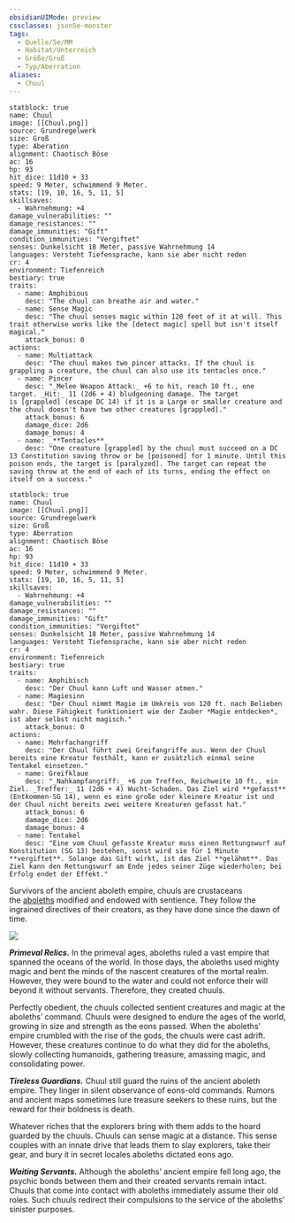 ```yaml
---
obsidianUIMode: preview
cssclasses: json5e-monster
tags:
  - Quelle/5e/MM
  - Habitat/Unterreich
  - Größe/Groß
  - Typ/Aberration
aliases:
  - Chuul
---
```

```statblock
statblock: true
name: Chuul
image: [[Chuul.png]]
source: Grundregelwerk
size: Groß
type: Aberation
alignment: Chaotisch Böse
ac: 16
hp: 93
hit_dice: 11d10 + 33
speed: 9 Meter, schwimmend 9 Meter.
stats: [19, 10, 16, 5, 11, 5]
skillsaves:
  - Wahrnehmung: +4
damage_vulnerabilities: ""
damage_resistances: ""
damage_immunities: "Gift"
condition_immunities: "Vergiftet"
senses: Dunkelsicht 18 Meter, passive Wahrnehmung 14
languages: Versteht Tiefensprache, kann sie aber nicht reden
cr: 4
environment: Tiefenreich
bestiary: true
traits:
  - name: Amphibious
    desc: "The chuul can breathe air and water."
  - name: Sense Magic
    desc: "The chuul senses magic within 120 feet of it at will. This trait otherwise works like the [detect magic] spell but isn't itself magical."
    attack_bonus: 0
actions:
  - name: Multiattack
    desc: "The chuul makes two pincer attacks. If the chuul is grappling a creature, the chuul can also use its tentacles once."
  - name: Pincer
    desc: "_Melee Weapon Attack:_ +6 to hit, reach 10 ft., one target. _Hit:_ 11 (2d6 + 4) bludgeoning damage. The target is [grappled] (escape DC 14) if it is a Large or smaller creature and the chuul doesn't have two other creatures [grappled]."
    attack_bonus: 6
    damage_dice: 2d6
    damage_bonus: 4
  - name: _**Tentacles**_
    desc: "One creature [grappled] by the chuul must succeed on a DC 13 Constitution saving throw or be [poisoned] for 1 minute. Until this poison ends, the target is [paralyzed]. The target can repeat the saving throw at the end of each of its turns, ending the effect on itself on a success."
```

```statblock
statblock: true
name: Chuul
image: [[Chuul.png]]
source: Grundregelwerk
size: Groß
type: Aberration
alignment: Chaotisch Böse
ac: 16
hp: 93
hit_dice: 11d10 + 33
speed: 9 Meter, schwimmend 9 Meter.
stats: [19, 10, 16, 5, 11, 5]
skillsaves:
  - Wahrnehmung: +4
damage_vulnerabilities: ""
damage_resistances: ""
damage_immunities: "Gift"
condition_immunities: "Vergiftet"
senses: Dunkelsicht 18 Meter, passive Wahrnehmung 14
languages: Versteht Tiefensprache, kann sie aber nicht reden
cr: 4
environment: Tiefenreich
bestiary: true
traits:
  - name: Amphibisch
    desc: "Der Chuul kann Luft und Wasser atmen."
  - name: Magiesinn
    desc: "Der Chuul nimmt Magie im Umkreis von 120 ft. nach Belieben wahr. Diese Fähigkeit funktioniert wie der Zauber *Magie entdecken*, ist aber selbst nicht magisch."
    attack_bonus: 0
actions:
  - name: Mehrfachangriff
    desc: "Der Chuul führt zwei Greifangriffe aus. Wenn der Chuul bereits eine Kreatur festhält, kann er zusätzlich einmal seine Tentakel einsetzen."
  - name: Greifklaue
    desc: "_Nahkampfangriff:_ +6 zum Treffen, Reichweite 10 ft., ein Ziel. _Treffer:_ 11 (2d6 + 4) Wucht-Schaden. Das Ziel wird **gefasst** (Entkommen‑SG 14), wenn es eine große oder kleinere Kreatur ist und der Chuul nicht bereits zwei weitere Kreaturen gefasst hat."
    attack_bonus: 6
    damage_dice: 2d6
    damage_bonus: 4
  - name: Tentakel
    desc: "Eine vom Chuul gefasste Kreatur muss einen Rettungswurf auf Konstitution (SG 13) bestehen, sonst wird sie für 1 Minute **vergiftet**. Solange das Gift wirkt, ist das Ziel **gelähmt**. Das Ziel kann den Rettungswurf am Ende jedes seiner Züge wiederholen; bei Erfolg endet der Effekt."
```

Survivors of the ancient aboleth empire, chuuls are crustaceans the [aboleths](https://www.dndbeyond.com/monsters/16762-aboleth) modified and endowed with sentience. They follow the ingrained directives of their creators, as they have done since the dawn of time.

![](pictures/Chuul.webp#token)

_**Primeval Relics.**_ In the primeval ages, aboleths ruled a vast empire that spanned the oceans of the world. In those days, the aboleths used mighty magic and bent the minds of the nascent creatures of the mortal realm. However, they were bound to the water and could not enforce their will beyond it without servants. Therefore, they created chuuls.

Perfectly obedient, the chuuls collected sentient creatures and magic at the aboleths’ command. Chuuls were designed to endure the ages of the world, growing in size and strength as the eons passed. When the aboleths’ empire crumbled with the rise of the gods, the chuuls were cast adrift. However, these creatures continue to do what they did for the aboleths, slowly collecting humanoids, gathering treasure, amassing magic, and consolidating power.

_**Tireless Guardians.**_ Chuul still guard the ruins of the ancient aboleth empire. They linger in silent observance of eons-old commands. Rumors and ancient maps sometimes lure treasure seekers to these ruins, but the reward for their boldness is death.

Whatever riches that the explorers bring with them adds to the hoard guarded by the chuuls. Chuuls can sense magic at a distance. This sense couples with an innate drive that leads them to slay explorers, take their gear, and bury it in secret locales aboleths dictated eons ago.

_**Waiting Servants.**_ Although the aboleths’ ancient empire fell long ago, the psychic bonds between them and their created servants remain intact. Chuuls that come into contact with aboleths immediately assume their old roles. Such chuuls redirect their compulsions to the service of the aboleths’ sinister purposes.